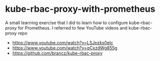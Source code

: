 # kube-rbac-proxy-with-prometheus
A small learning exercise that I did to learn how to configure kube-rbac-proxy for Prometheus.
I referred to few YouTube videos and kube-rbac-proxy repo
- https://www.youtube.com/watch?v=LSJpzks0elc
- https://www.youtube.com/watch?v=qCxzdWg855g
- https://github.com/brancz/kube-rbac-proxy
